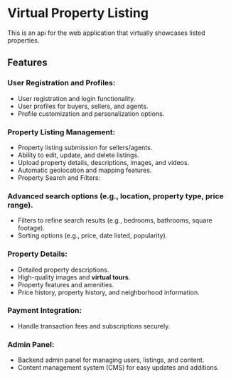 # Virtual Property Listing

This is an api for the web application that virtually showcases listed properties.

## Features

### User Registration and Profiles:

- User registration and login functionality.
- User profiles for buyers, sellers, and agents.
- Profile customization and personalization options.

### Property Listing Management:

- Property listing submission for sellers/agents.
- Ability to edit, update, and delete listings.
- Upload property details, descriptions, images, and videos.
- Automatic geolocation and mapping features.
- Property Search and Filters:

### Advanced search options (e.g., location, property type, price range).
- Filters to refine search results (e.g., bedrooms, bathrooms, square footage).
- Sorting options (e.g., price, date listed, popularity).

### Property Details:

- Detailed property descriptions.
- High-quality images and **virtual tours**.
- Property features and amenities.
- Price history, property history, and neighborhood information.

### Payment Integration:

- Handle transaction fees and subscriptions securely.

### Admin Panel:

- Backend admin panel for managing users, listings, and content.
- Content management system (CMS) for easy updates and additions.